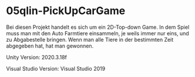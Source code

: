 # 05qlin-PickUpCarGame

Bei diesen Projekt handelt es sich um ein 2D-Top-down Game. In dem Spiel muss man mit den Auto Farmtiere einsammeln, je weils immer nur eins, und zu Abgabestelle bringen. Wenn man alle Tiere in der bestimmten Zeit abgegeben hat, hat man gewonnen. 

Unity Version: 2020.3.18f

Visual Studio Version: Visual Studio 2019
